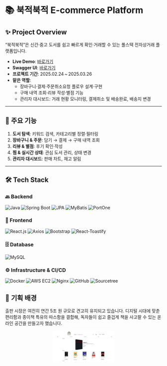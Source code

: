 # 📚 북적북적 E-commerce Platform

## ✨ Project Overview
“북적북적”은 신간·중고 도서를 쉽고 빠르게 확인·거래할 수 있는 풀스택 전자상거래 플랫폼입니다.

- **Live Demo**: [바로가기](http://52.79.159.149/)  
- **Swagger UI**: [바로가기](http://52.79.159.149:8080/swagger-ui/index.html)  
- **프로젝트 기간**: 2025.02.24 ~ 2025.03.26  
- **맡은 역할**:  
  - 장바구니·결제·주문취소요청 플로우 설계·구현  
  - 구매 내역 조회·리뷰 작성·별점 기능  
  - 관리자 대시보드: 거래 현황 모니터링, 결제취소 및 배송완료, 배송지 변경

---

## 🌟 주요 기능
1. **도서 탐색**: 키워드 검색, 카테고리별 정렬·필터링  
2. **장바구니 & 주문**: 담기 → 결제 → 구매 내역 조회  
3. **리뷰 & 별점**: 후기 확인·작성  
4. **찜 & 실시간 상태**: 관심 도서 관리, 상태 변경  
5. **관리자 대시보드**: 판매 차트, 재고 알림  

---

## 🛠️ Tech Stack

### 🔙 Backend
<p align="left">
  <img src="https://img.shields.io/static/v1?label=&message=Java&color=007396&style=flat-square" alt="Java" />
  <img src="https://img.shields.io/static/v1?label=&message=Spring%20Boot&color=6db33f&style=flat-square" alt="Spring Boot" />
  <img src="https://img.shields.io/static/v1?label=&message=JPA&color=6f5499&style=flat-square" alt="JPA" />
  <img src="https://img.shields.io/static/v1?label=&message=MyBatis&color=00963f&style=flat-square" alt="MyBatis" />
  <img src="https://img.shields.io/static/v1?label=&message=PortOne&color=343434&style=flat-square" alt="PortOne" />
</p>

### 🎨 Frontend
<p align="left">
  <img src="https://img.shields.io/static/v1?label=&message=React.js&color=61dafb&style=flat-square" alt="React.js" />
  <img src="https://img.shields.io/static/v1?label=&message=Axios&color=5a29e4&style=flat-square" alt="Axios" />
  <img src="https://img.shields.io/static/v1?label=&message=Bootstrap&color=7952b3&style=flat-square" alt="Bootstrap" />
  <img src="https://img.shields.io/static/v1?label=&message=React-Toastify&color=4fa94d&style=flat-square" alt="React-Toastify" />
</p>

### 🗄️ Database
<p align="left">
  <img src="https://img.shields.io/static/v1?label=&message=MySQL&color=4479a1&style=flat-square" alt="MySQL" />
</p>

### ⚙️ Infrastructure & CI/CD
<p align="left">
  <img src="https://img.shields.io/static/v1?label=&message=Docker&color=2496ed&style=flat-square" alt="Docker" />
  <img src="https://img.shields.io/static/v1?label=&message=AWS%20EC2&color=ff9900&style=flat-square" alt="AWS EC2" />
  <img src="https://img.shields.io/static/v1?label=&message=Nginx&color=009639&style=flat-square" alt="Nginx" />
  <img src="https://img.shields.io/static/v1?label=&message=GitHub&color=181717&style=flat-square" alt="GitHub" />
  <img src="https://img.shields.io/static/v1?label=&message=Sourcetree&color=0046ad&style=flat-square" alt="Sourcetree" />
</p>


## 🎯 기획 배경  

출판 시장은 여전히 연간 5조 원 규모로 견고히 유지되고 있습니다. 디지털 시대에 맞춘 편리함과 종이책 특유의 따스함을 결합해, 독자들이 쉽고 즐겁게 책을 사고팔 수 있는 온라인 공간을 만들고자 했습니다.  

<p align="center">
  <img src="https://raw.githubusercontent.com/krgh23/Bookjuk_EC2/main/북적.png" alt="북적북적 로고" width="200"/>
</p>
